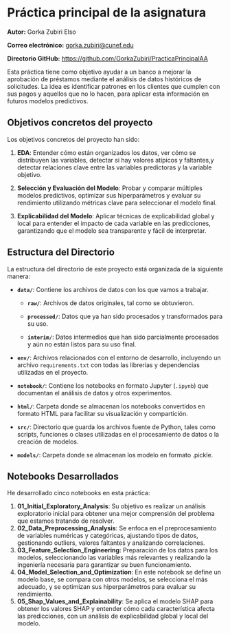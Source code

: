# Práctica principal de la asignatura

**Autor:** Gorka Zubiri Elso

**Correo electrónico:** gorka.zubiri@cunef.edu

**Directorio GitHub:** https://github.com/GorkaZubiri/PracticaPrincipalAA

Esta práctica tiene como objetivo ayudar a un banco a mejorar la aprobación de préstamos mediante el análisis de datos históricos de solicitudes. La idea es identificar patrones en los clientes que cumplen con sus pagos y aquellos que no lo hacen, para aplicar esta información en futuros modelos predictivos.

## Objetivos concretos del proyecto
Los objetivos concretos del proyecto han sido:  

1. **EDA**: Entender cómo están organizados los datos, ver cómo se distribuyen las variables, detectar si hay valores atípicos y faltantes,y detectar relaciones clave entre las variables predictoras y la variable objetivo.  

2. **Selección y Evaluación del Modelo**: Probar y comparar múltiples modelos predictivos, optimizar sus hiperparámetros y evaluar su rendimiento utilizando métricas clave para seleccionar el modelo final.  

3. **Explicabilidad del Modelo**: Aplicar técnicas de explicabilidad global y local para entender el impacto de cada variable en las predicciones, garantizando que el modelo sea transparente y fácil de interpretar.  


## Estructura del Directorio

La estructura del directorio de este proyecto está organizada de la siguiente manera:

- **`data/`**: Contiene los archivos de datos con los que vamos a trabajar.

  - **`raw/`**: Archivos de datos originales, tal como se obtuvieron.
  
  - **`processed/`**: Datos que ya han sido procesados y transformados para su uso.
  
  - **`interim/`**: Datos intermedios que han sido parcialmente procesados y aún no están listos para su uso final.
  
  
- **`env/`**: Archivos relacionados con el entorno de desarrollo, incluyendo un archivo `requirements.txt` con todas las librerías y dependencias utilizadas en el proyecto.


- **`notebook/`**: Contiene los notebooks en formato Jupyter (`.ipynb`) que documentan el análisis de datos y otros experimentos.


- **`html/`**: Carpeta donde se almacenan los notebooks convertidos en formato HTML para facilitar su visualización y compartición.


- **`src/`**: Directorio que guarda los archivos fuente de Python, tales como scripts, funciones o clases utilizadas en el procesamiento de datos o la creación de modelos.

- **`models/`**: Carpeta donde se almacenan los modelo en formato .pickle.

## Notebooks Desarrollados

He desarrollado cinco notebooks en esta práctica:

1. **01_Initial_Exploratory_Analysis**: Su objetivo es realizar un análisis exploratorio inicial para obtener una mejor comprensión del problema que estamos tratando de resolver.
2. **02_Data_Preprocessing_Analysis**:  Se enfoca en el preprocesamiento de variables numéricas y categóricas, ajustando tipos de datos, gestionando outliers, valores faltantes y analizando correlaciones.
3. **03_Feature_Selection_Engineering**: Preparación de los datos para los modelos, seleccionando las variables más relevantes y realizando la ingeniería necesaria para garantizar su buen funcionamiento.
4. **04_Model_Selection_and_Optimization**: En este notebook se define un modelo base, se compara con otros modelos, se selecciona el más adecuado, y se optimizan sus hiperparámetros para evaluar su rendimiento.
5. **05_Shap_Values_and_Explainability**: Se aplica el modelo SHAP para obtener los valores SHAP y entender cómo cada característica afecta las predicciones, con un análisis de explicabilidad global y local del modelo.